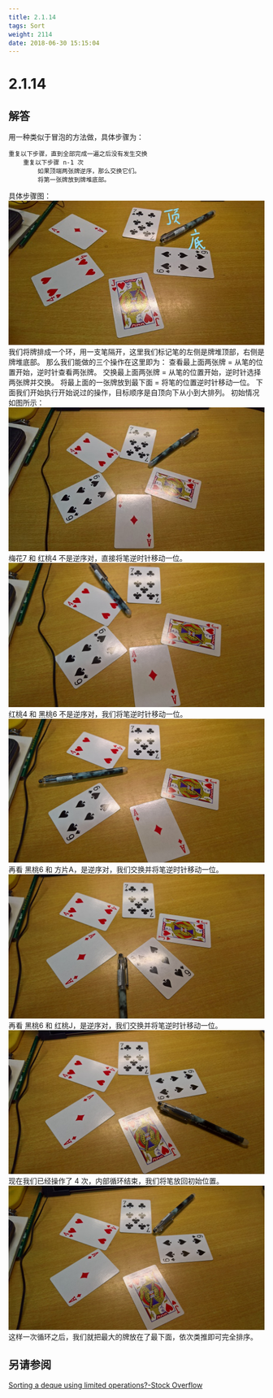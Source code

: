 ```yaml
---
title: 2.1.14
tags: Sort
weight: 2114
date: 2018-06-30 15:15:04
---
```


# 2.1.14


## 解答

用一种类似于冒泡的方法做，具体步骤为：

```
重复以下步骤，直到全部完成一遍之后没有发生交换
    重复以下步骤 n-1 次
        如果顶端两张牌逆序，那么交换它们。
        将第一张牌放到牌堆底部。
```

具体步骤图：
![](/resources/2-1-14/1.jpg)
我们将牌排成一个环，用一支笔隔开，这里我们标记笔的左侧是牌堆顶部，右侧是牌堆底部。
那么我们能做的三个操作在这里即为： 
查看最上面两张牌 = 从笔的位置开始，逆时针查看两张牌。 
交换最上面两张牌 = 从笔的位置开始，逆时针选择两张牌并交换。 
将最上面的一张牌放到最下面 = 将笔的位置逆时针移动一位。 
下面我们开始执行开始说过的操作，目标顺序是自顶向下从小到大排列。 
初始情况如图所示：
![](/resources/2-1-14/2.jpg)
梅花7 和 红桃4 不是逆序对，直接将笔逆时针移动一位。
![](/resources/2-1-14/3.jpg)
红桃4 和 黑桃6 不是逆序对，我们将笔逆时针移动一位。
![](/resources/2-1-14/4.jpg)
再看 黑桃6 和 方片A，是逆序对，我们交换并将笔逆时针移动一位。
![](/resources/2-1-14/5.jpg)
再看 黑桃6 和 红桃J，是逆序对，我们交换并将笔逆时针移动一位。
![](/resources/2-1-14/6.jpg)
现在我们已经操作了 4 次，内部循环结束，我们将笔放回初始位置。
![](/resources/2-1-14/7.jpg)
这样一次循环之后，我们就把最大的牌放在了最下面，依次类推即可完全排序。

## 另请参阅

[Sorting a deque using limited operations?-Stock Overflow](https://stackoverflow.com/questions/28243757/sorting-a-deque-using-limited-operations)
